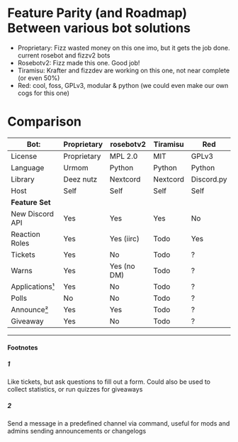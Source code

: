 # Feature Parity (and Roadmap) Between various bot solutions
* Proprietary: Fizz wasted money on this one imo, but it gets the job done. current rosebot and fizzv2 bots
* Rosebotv2: Fizz made this one. Good job!
* Tiramisu: Krafter and fizzdev are working on this one, not near complete (or even 50%)
* Red: cool, foss, GPLv3, modular & python (we could even make our own cogs for this one)

# Comparison

| Bot:      | **Proprietary** | **rosebotv2** | **Tiramisu** | **Red** |
| --------- | --------------- | ------------- | ------------ | ------- |
| License   | Proprietary     | MPL 2.0       | MIT          | GPLv3   |
| Language  | Urmom           | Python        | Python       | Python  |
| Library   | Deez nutz       | Nextcord      | Nextcord  | Discord.py |
| Host      | Self            | Self          | Self         | Self    |
| **Feature Set** |           |               |              |         |
| New Discord API | Yes       | Yes           | Yes          | No      |
| Reaction Roles | Yes        | Yes (iirc)    | Todo         | Yes     |
| Tickets   | Yes             | No            | Todo         | ?       |
| Warns     | Yes             | Yes (no DM)   | Todo         | ?       |
| Applications[¹](#1)| Yes    | No            | Todo         | ?       |
| Polls     | No              | No            | Todo         | ?       |
| Announce[²](#2)| Yes        | Yes           | Todo         | ?       |
| Giveaway  | Yes             | No            | Todo         | ?       |


<!--
TODO.md todo:
 - add links to red docs & cogs
 - check for red's feature set
-->

----------

#### Footnotes
##### 1 
Like tickets, but ask questions to fill out a form. Could also be used to collect statistics, or run quizzes for giveaways
##### 2
Send a message in a predefined channel via command, useful for mods and admins sending announcements or changelogs